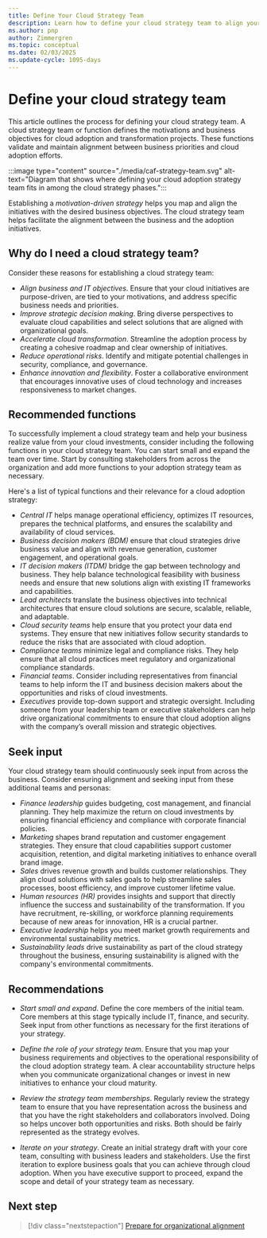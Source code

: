 ```yaml
---
title: Define Your Cloud Strategy Team
description: Learn how to define your cloud strategy team to align your cloud adoption efforts with your business goals.
ms.author: pnp
author: Zimmergren
ms.topic: conceptual
ms.date: 02/03/2025
ms.update-cycle: 1095-days
---
```


# Define your cloud strategy team

This article outlines the process for defining your cloud strategy team. A cloud strategy team or function defines the motivations and business objectives for cloud adoption and transformation projects. These functions validate and maintain alignment between business priorities and cloud adoption efforts.

:::image type="content" source="./media/caf-strategy-team.svg" alt-text="Diagram that shows where defining your cloud adoption strategy team fits in among the cloud strategy phases.":::

Establishing a _motivation-driven strategy_ helps you map and align the initiatives with the desired business objectives. The cloud strategy team helps facilitate the alignment between the business and the adoption initiatives.

## Why do I need a cloud strategy team?

Consider these reasons for establishing a cloud strategy team:

- _Align business and IT objectives_. Ensure that your cloud initiatives are purpose-driven, are tied to your motivations, and address specific business needs and priorities.
- _Improve strategic decision making_. Bring diverse perspectives to evaluate cloud capabilities and select solutions that are aligned with organizational goals.
- _Accelerate cloud transformation_. Streamline the adoption process by creating a cohesive roadmap and clear ownership of initiatives.
- _Reduce operational risks_. Identify and mitigate potential challenges in security, compliance, and governance.
- _Enhance innovation and flexibility_. Foster a collaborative environment that encourages innovative uses of cloud technology and increases responsiveness to market changes.

## Recommended functions

To successfully implement a cloud strategy team and help your business realize value from your cloud investments, consider including the following functions in your cloud strategy team. You can start small and expand the team over time. Start by consulting stakeholders from across the organization and add more functions to your adoption strategy team as necessary.

Here's a list of typical functions and their relevance for a cloud adoption strategy:

- _Central IT_ helps manage operational efficiency, optimizes IT resources, prepares the technical platforms, and ensures the scalability and availability of cloud services.
- _Business decision makers (BDM)_ ensure that cloud strategies drive business value and align with revenue generation, customer engagement, and operational goals.
- _IT decision makers (ITDM)_ bridge the gap between technology and business. They help balance technological feasibility with business needs and ensure that new solutions align with existing IT frameworks and capabilities.  
- _Lead architects_ translate the business objectives into technical architectures that ensure cloud solutions are secure, scalable, reliable, and adaptable.
- _Cloud security teams_ help ensure that you protect your data end systems. They ensure that new initiatives follow security standards to reduce the risks that are associated with cloud adoption.
- _Compliance teams_ minimize legal and compliance risks. They help ensure that all cloud practices meet regulatory and organizational compliance standards.
- _Financial teams_. Consider including representatives from financial teams to help inform the IT and business decision makers about the opportunities and risks of cloud investments.
- _Executives_ provide top-down support and strategic oversight. Including someone from your leadership team or executive stakeholders can help drive organizational commitments to ensure that cloud adoption aligns with the company’s overall mission and strategic objectives.

## Seek input

Your cloud strategy team should continuously seek input from across the business. Consider ensuring alignment and seeking input from these additional teams and personas:

- _Finance leadership_ guides budgeting, cost management, and financial planning. They help maximize the return on cloud investments by ensuring financial efficiency and compliance with corporate financial policies.
- _Marketing_ shapes brand reputation and customer engagement strategies. They ensure that cloud capabilities support customer acquisition, retention, and digital marketing initiatives to enhance overall brand image.
- _Sales_ drives revenue growth and builds customer relationships. They align cloud solutions with sales goals to help streamline sales processes, boost efficiency, and improve customer lifetime value.
- _Human resources (HR)_ provides insights and support that directly influence the success and sustainability of the transformation. If you have recruitment, re-skilling, or workforce planning requirements because of new areas for innovation, HR is a crucial partner.
- _Executive leadership_ helps you meet market growth requirements and environmental sustainability metrics. 
- _Sustainability leads_ drive sustainability as part of the cloud strategy throughout the business, ensuring sustainability is aligned with the company's environmental commitments.

## Recommendations

- _Start small and expand_. Define the core members of the initial team. Core members at this stage typically include IT, finance, and security. Seek input from other functions as necessary for the first iterations of your strategy.

- _Define the role of your strategy team_. Ensure that you map your business requirements and objectives to the operational responsibility of the cloud adoption strategy team. A clear accountability structure helps when you communicate organizational changes or invest in new initiatives to enhance your cloud maturity.

- _Review the strategy team memberships_. Regularly review the strategy team to ensure that you have representation across the business and that you have the right stakeholders and collaborators involved. Doing so helps uncover both opportunities and risks. Both should be fairly represented as the strategy evolves.

- _Iterate on your strategy_. Create an initial strategy draft with your core team, consulting with business leaders and stakeholders. Use the first iteration to explore business goals that you can achieve through cloud adoption. When you have executive support to proceed, expand the scope and detail of your strategy team as necessary.

## Next step

> [!div class="nextstepaction"]
> [Prepare for organizational alignment](./prepare-organizational-alignment.md)
